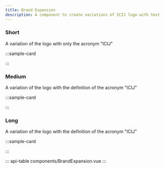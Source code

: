```yaml
---
title: Brand Expansion
description: A component to create variations of ICIJ logo with text
---
```


### Short

A variation of the logo with only the acronym "ICIJ"

:::sample-card
<div class="text-center">
  <brand-expansion class="p-4 d-block" />
  <brand-expansion class="p-4 d-block" background="#000" dark />
  <brand-expansion class="p-4 d-block" background="#000" color="#FFFF" />
  <brand-expansion class="p-4 d-block" background="#FFF" color="#000" />
</div>
:::

### Medium

A variation of the logo with the definition of the acronym "ICIJ"

:::sample-card
<div class="text-center">
  <brand-expansion class="p-4 d-block" mode="medium" />
  <brand-expansion class="p-4 d-block" mode="medium" background="#000" dark />
  <brand-expansion class="p-4 d-block" mode="medium" background="#000" color="#FFFF" />
  <brand-expansion class="p-4 d-block" mode="medium" background="#FFF" color="#000" />
</div>
:::

### Long

A variation of the logo with the definition of the acronym "ICIJ"

:::sample-card
<div class="text-center">
  <brand-expansion class="p-4 d-block" mode="long" />
  <brand-expansion class="p-4 d-block" mode="long" background="#000" dark />
  <brand-expansion class="p-4 d-block" mode="long" background="#000" color="#FFFF" />
  <brand-expansion class="p-4 d-block" mode="long" background="#FFF" color="#000" />
</div>
:::

::: api-table components/BrandExpansion.vue :::
